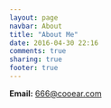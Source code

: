 ```yaml
---
layout: page
navbar: About
title: "About Me"
date: 2016-04-30 22:16
comments: true
sharing: true
footer: true
---
```



**Email:**   <a href="mailto:666@cooear.com">666@cooear.com</a>